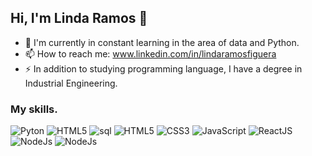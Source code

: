 ## Hi, I'm Linda Ramos 👋


- 🌱 I'm currently in constant learning in the area of data and Python.
- 📫 How to reach me: www.linkedin.com/in/lindaramosfiguera
- ⚡ In addition to studying programming language, I have a degree in Industrial Engineering.

### My skills.
<div>
  
  <!-- Pyton -->
  <img src="https://img.shields.io/badge/python-3670A0?style=for-the-badge&logo=python&logoColor=ffdd54" alt="Pyton"/>
  
  <img src="https://img.shields.io/badge/R-1f2124?style=for-the-badge&logo=r&logoColor=blue" alt="HTML5"/>
  
  <!-- SQL -->
  <img src="https://img.shields.io/badge/SQL-054f77?style=for-the-badge&logo=sql&logoColor=white" alt="sql"/>

  
  <img src="https://img.shields.io/badge/HTML5-1f2124?style=for-the-badge&logo=html5&logoColor=orange" alt="HTML5"/>
  <img src="https://img.shields.io/badge/CSS3-1f2124?style=for-the-badge&logo=css3&logoColor=blue" alt="CSS3"/>
  <img src="https://img.shields.io/badge/JavaScript-1f2124?style=for-the-badge&logo=javascript&logoColor=yellow" alt="JavaScript"/>
  <img src="https://img.shields.io/badge/React-1f2124?style=for-the-badge&logo=react&logoColor=61DAFB" alt="ReactJS"/>
  <img src="https://img.shields.io/badge/Node.js-1f2124?style=for-the-badge&logo=node.js&logoColor=green" alt="NodeJs"/>
  <img src="https://img.shields.io/badge/PowerBI-1f2124?style=for-the-badge&logo=powerbi.js&logoColor=yellow" alt="NodeJs"/>

<div/>
